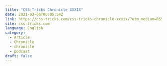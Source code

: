 ```yaml
---
title: "CSS-Tricks Chronicle XXXIX"
date: 2021-03-06T00:05:54Z
link: https://css-tricks.com/css-tricks-chronicle-xxxix/?utm_medium=RSS&utm_source=news.12bit.vn
site: css-tricks.com
language: English
category:
  - Article
  - Chronicle
  - chronicle
  - podcast
draft: false
---
```

